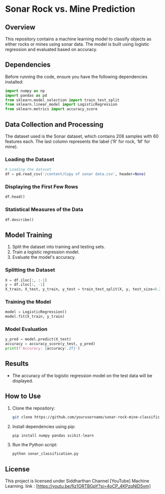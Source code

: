 # Sonar Rock vs. Mine Prediction

## Overview
This repository contains a machine learning model to classify objects as either rocks or mines using sonar data. The model is built using logistic regression and evaluated based on accuracy.

## Dependencies
Before running the code, ensure you have the following dependencies installed:
```python
import numpy as np
import pandas as pd
from sklearn.model_selection import train_test_split
from sklearn.linear_model import LogisticRegression
from sklearn.metrics import accuracy_score
```

## Data Collection and Processing
The dataset used is the Sonar dataset, which contains 208 samples with 60 features each. The last column represents the label ('R' for rock, 'M' for mine).

### Loading the Dataset
```python
# Loading the dataset
df = pd.read_csv('/content/Copy of sonar data.csv', header=None)
```

### Displaying the First Few Rows
```python
df.head()
```

### Statistical Measures of the Data
```python
df.describe()
```

## Model Training
1. Split the dataset into training and testing sets.
2. Train a logistic regression model.
3. Evaluate the model's accuracy.

### Splitting the Dataset
```python
X = df.iloc[:, :-1]
y = df.iloc[:, -1]
X_train, X_test, y_train, y_test = train_test_split(X, y, test_size=0.2, random_state=42)
```

### Training the Model
```python
model = LogisticRegression()
model.fit(X_train, y_train)
```

### Model Evaluation
```python
y_pred = model.predict(X_test)
accuracy = accuracy_score(y_test, y_pred)
print(f'Accuracy: {accuracy:.2f}')
```

## Results
- The accuracy of the logistic regression model on the test data will be displayed.

## How to Use
1. Clone the repository:
   ```bash
   git clone https://github.com/yourusername/sonar-rock-mine-classification.git
   ```
2. Install dependencies using pip:
   ```bash
   pip install numpy pandas scikit-learn
   ```
3. Run the Python script:
   ```bash
   python sonar_classification.py
   ```

## License
This project is licensed under Siddharthan Channel [YouTube] Machine Learning. link : [https://youtu.be/fiz1ORTBGpY?si=4oCP_4KPzqNlD5vm]

